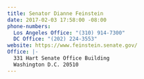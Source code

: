 ```yaml
---
title: Senator Dianne Feinstein
date: 2017-02-03 17:58:00 -08:00
phone-numbers:
  Los Angeles Office: "(310) 914-7300"
  DC Office: "(202) 224-3553"
website: https://www.feinstein.senate.gov/
Office: |-
  331 Hart Senate Office Building
  Washington D.C. 20510
---
```


